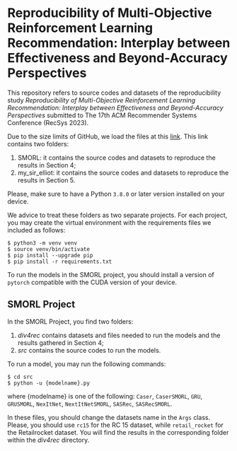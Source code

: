 # Reproducibility of Multi-Objective Reinforcement Learning Recommendation: Interplay between Effectiveness and Beyond-Accuracy Perspectives
This repository refers to source codes and datasets of the reproducibility study _Reproducibility of Multi-Objective Reinforcement Learning Recommendation:
Interplay between Effectiveness and Beyond-Accuracy Perspectives_ submitted to The 17th ACM Recommender Systems Conference (RecSys 2023).

Due to the size limits of GitHub, we load the files at this [link](https://drive.google.com/file/d/1L40DnK4N9_iR0tXtGLWpXW6QfGcoUZVI/view?usp=share_link). This link contains two folders:

 1. SMORL: it contains the source codes and datasets to reproduce the results in Section 4;
 2. my_sir_elliot: it contains the source codes and datasets to reproduce the results in Section 5.
 
Please, make sure to have a Python `3.8.0` or later version installed on your device.

We advice to treat these folders as two separate projects. For each project, you may create the virtual environment with the requirements files we included as follows:

```
$ python3 -m venv venv
$ source venv/bin/activate
$ pip install --upgrade pip
$ pip install -r requirements.txt
```
 To run the models in the SMORL project, you should install a version of ```pytorch``` compatible with the CUDA version of your device.
 
 ## SMORL Project
 
 In the SMORL Project, you find two folders:
 
 1. _div4rec_ contains datasets and files needed to run the models and the results gathered in Section 4;
 2. _src_ contains the source codes to run the models.
 
 To run a model, you may run the following commands:
 

```
$ cd src
$ python -u {modelname}.py
```
where {modelname} is one of the following: ```Caser```, ```CaserSMORL```, ```GRU```, ```GRUSMORL```, ```NexItNet```, ```NextItNetSMORL```, ```SASRec```, ```SASRecSMORL```.

In these files, you should change the datasets name in the ```Args``` class. Please, you should use ```rc15``` for the RC 15 dataset, while ```retail_rocket``` for the Retailrocket dataset. You will find the results in the corresponding folder within the _div4rec_ directory.
